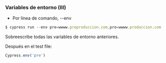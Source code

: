 ### Variables de entorno (III)

* Por línea de comando, --env

```typescript
$ cypress run --env pre=wwww.preproduccion.com,pro=wwww.produccion.com
```
Sobreescribe todas las variables de entorno anteriores.

Después en el test file:
```typescript
Cypress.env('pre')  
```
